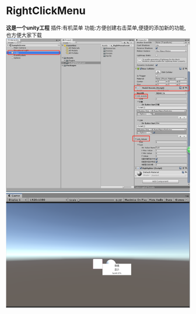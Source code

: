 # RightClickMenu
<b>这是一个unity工程</b>
插件:有机菜单
功能:方便创建右击菜单,便捷的添加新的功能,也方便大家下载
![这里随便写文字](https://github.com/js305492881/RightClickMenu/blob/master/Image/1.png)
![这里随便写文字](https://github.com/js305492881/RightClickMenu/blob/master/Image/2.png)
